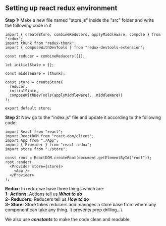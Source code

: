 ## Setting up react redux environment

**Step 1:** Make a new file named "store.js" inside the "src" folder and write the following code in it
```
import { createStore, combineReducers, applyMiddleware, compose } from "redux";
import thunk from "redux-thunk";
import { composeWithDevTools } from "redux-devtools-extension";

const reducer = combineReducers({});

let initialState = {};

const middleWare = [thunk];

const store = createStore(
  reducer,
  initialState,
  composeWithDevTools(applyMiddleware(...middleWare))
);

export default store;

```
**Step 2:** Now go to the "index.js" file and update it according to the following code:
```
import React from "react";
import ReactDOM from "react-dom/client";
import App from "./App";
import { Provider } from "react-redux";
import store from "./store";

const root = ReactDOM.createRoot(document.getElementById("root"));
root.render(
  <Provider store={store}>
    <App />
  </Provider>
);

```
**Redux:** In redux we have three things which are:\
**1- Actions:** Actions tell us ***What to do***\
**2- Reducers:** Reducers tell us ***How to do***\
**3- Store:** Store takes reducers and manages a store base from where any component can take any thing. It prevents prop drilling...\\

We also use ***constants*** to make the code clean and readable
